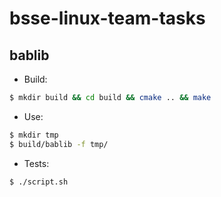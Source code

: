# bsse-linux-team-tasks

## bablib

* Build:
```bash
$ mkdir build && cd build && cmake .. && make
```

* Use:
```bash
$ mkdir tmp
$ build/bablib -f tmp/
```

* Tests:
```bash
$ ./script.sh
```
